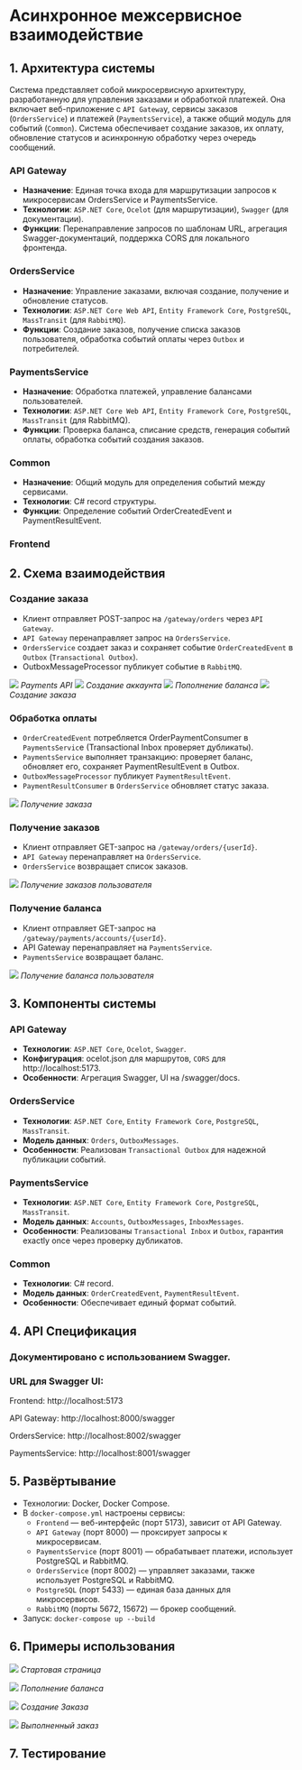 # Асинхронное межсервисное взаимодействие

## 1. Архитектура системы

Система представляет собой микросервисную архитектуру, разработанную для управления заказами и обработкой платежей. Она включает веб-приложение с `API Gatewa`y, сервисы заказов (`OrdersService`) и платежей (`PaymentsService`), а также общий модуль для событий (`Common`). Система обеспечивает создание заказов, их оплату, обновление статусов и асинхронную обработку через очередь сообщений.

### API Gateway

-   **Назначение**: Единая точка входа для маршрутизации запросов к микросервисам OrdersService и PaymentsService.
-   **Технологии**: `ASP.NET Core`, `Ocelot` (для маршрутизации), `Swagger` (для документации).
-   **Функции**: Перенаправление запросов по шаблонам URL, агрегация Swagger-документаций, поддержка CORS для локального фронтенда.

### OrdersService

-   **Назначение**: Управление заказами, включая создание, получение и обновление статусов.
-   **Технологии**: `ASP.NET Core Web API`, `Entity Framework Core`, `PostgreSQL`, `MassTransit` (для `RabbitMQ`).
-   **Функции**: Создание заказов, получение списка заказов пользователя, обработка событий оплаты через `Outbox` и потребителей.

### PaymentsService

-   **Назначение**: Обработка платежей, управление балансами пользователей.
-   **Технологии**: `ASP.NET Core Web API`, `Entity Framework Core`, `PostgreSQL`, `MassTransit` (для RabbitMQ).
-   **Функции**: Проверка баланса, списание средств, генерация событий оплаты, обработка событий создания заказов.

### Common

-   **Назначение**: Общий модуль для определения событий между сервисами.
-   **Технологии**: C# record структуры.
-   **Функции**: Определение событий OrderCreatedEvent и PaymentResultEvent.

### Frontend

## 2. Схема взаимодействия

### Создание заказа

-   Клиент отправляет POST-запрос на `/gateway/orders` через `API Gateway`.
-   `API Gateway` перенаправляет запрос на `OrdersService`.
-   `OrdersService` создает заказ и сохраняет событие `OrderCreatedEvent` в `Outbox` (`Transactional Outbox`).
-   OutboxMessageProcessor публикует событие в `RabbitMQ`.

![](Images/img1.png)
_Payments API_
![](Images/img2.png)
_Создание аккаунта_
![](Images/img3.png)
_Пополнение баланса_
![](Images/img4.png)
_Создание заказа_

### Обработка оплаты

-   `OrderCreatedEvent` потребляется OrderPaymentConsumer в `PaymentsServic`e (Transactional Inbox проверяет дубликаты).
-   `PaymentsService` выполняет транзакцию: проверяет баланс, обновляет его, сохраняет PaymentResultEvent в Outbox.
-   `OutboxMessageProcessor` публикует `PaymentResultEvent`.
-   `PaymentResultConsumer` в `OrdersService` обновляет статус заказа.

![](Images/img5.png)
_Получение заказа_

### Получение заказов

-   Клиент отправляет GET-запрос на `/gateway/orders/{userId}`.
-   `API Gateway` перенаправляет на `OrdersService`.
-   `OrdersService` возвращает список заказов.

![](Images/img6.png)
_Получение заказов пользователя_

### Получение баланса

-   Клиент отправляет GET-запрос на `/gateway/payments/accounts/{userId}`.
-   API Gateway перенаправляет на `PaymentsService`.
-   `PaymentsService` возвращает баланс.

![](Images/img7.png)
_Получение баланса пользователя_

## 3. Компоненты системы

### API Gateway

-   **Технологии**: `ASP.NET Core`, `Ocelot`, `Swagger`.
-   **Конфигурация**: ocelot.json для маршрутов, `CORS` для http://localhost:5173.
-   **Особенности**: Агрегация Swagger, UI на /swagger/docs.

### OrdersService

-   **Технологии**: `ASP.NET Core`, `Entity Framework Core`, `PostgreSQL`, `MassTransit`.
-   **Модель данных**: `Orders`, `OutboxMessages`.
-   **Особенности**: Реализован `Transactional Outbox` для надежной публикации событий.

### PaymentsService

-   **Технологии**: `ASP.NET Core`, `Entity Framework Core`, `PostgreSQL`, `MassTransit`.
-   **Модель данных**: `Accounts`, `OutboxMessages`, `InboxMessages`.
-   **Особенности**: Реализованы `Transactional Inbox` и `Outbox`, гарантия exactly once через проверку дубликатов.

### Common

-   **Технологии**: C# record.
-   **Модель данных**: `OrderCreatedEvent`, `PaymentResultEvent`.
-   **Особенности**: Обеспечивает единый формат событий.

## 4. API Спецификация

### Документировано с использованием Swagger.

### URL для Swagger UI:

Frontend: http://localhost:5173

API Gateway: http://localhost:8000/swagger

OrdersService: http://localhost:8002/swagger

PaymentsService: http://localhost:8001/swagger

## 5. Развёртывание

-   Технологии: Docker, Docker Compose.
-   В `docker-compose.yml` настроены сервисы:
    -   `Frontend` — веб-интерфейс (порт 5173), зависит от API Gateway.
    -   `API Gateway` (порт 8000) — проксирует запросы к микросервисам.
    -   `PaymentsService` (порт 8001) — обрабатывает платежи, использует PostgreSQL и RabbitMQ.
    -   `OrdersService` (порт 8002) — управляет заказами, также использует PostgreSQL и RabbitMQ.
    -   `PostgreSQL` (порт 5433) — единая база данных для микросервисов.
    -   `RabbitMQ` (порты 5672, 15672) — брокер сообщений.
-   Запуск: `docker-compose up --build`

## 6. Примеры использования

![](Images/img8.png)
_Стартовая страница_

![](Images/img9.png)
_Пополнение баланса_

![](Images/img10.png)
_Создание Заказа_

![](Images/img11.png)
_Выполненный заказ_

## 7. Тестирование
